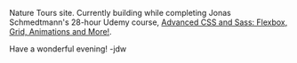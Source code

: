 Nature Tours site. Currently building while completing Jonas Schmedtmann's 28-hour Udemy course, [Advanced CSS and Sass: Flexbox, Grid, Animations and More!](https://www.udemy.com/course/advanced-css-and-sass).

Have a wonderful evening! -jdw